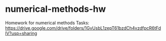 # numerical-methods-hw
Homework for numerical methods
Tasks: https://drive.google.com/drive/folders/1GvUsbL1zepT61bzdCh4vzdfpcR6tFdlV?usp=sharing
